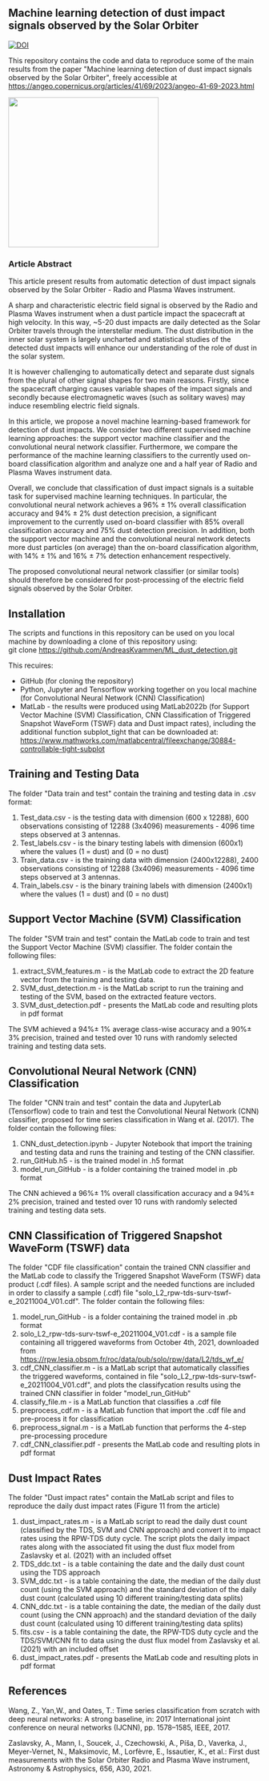 ## Machine learning detection of dust impact signals observed by the Solar Orbiter
[![DOI](https://zenodo.org/badge/DOI/10.5281/zenodo.7404457.svg)](https://doi.org/10.5281/zenodo.7404457)

This repository contains the code and data to reproduce some of the main results from the paper "Machine learning detection of dust impact signals observed by the Solar Orbiter", freely accessible at https://angeo.copernicus.org/articles/41/69/2023/angeo-41-69-2023.html

<img src="https://angeo.copernicus.org/articles/41/69/2023/angeo-41-69-2023-f09.png" width="300" height="300">
 
### Article Abstract
This article present results from automatic detection of dust impact signals observed by the Solar Orbiter - Radio and Plasma Waves instrument. 

A sharp and characteristic electric field signal is observed by the Radio and Plasma Waves instrument when a dust particle impact the spacecraft at high velocity. In this way, ~5-20 dust impacts are daily detected as the Solar Orbiter travels through the interstellar medium. The dust distribution in the inner solar system is largely uncharted and statistical studies of the detected dust impacts will enhance our understanding of the role of dust in the solar system. 

It is however challenging to automatically detect and separate dust signals from the plural of other signal shapes for two main reasons. Firstly, since the spacecraft charging causes variable shapes of the impact signals and secondly because electromagnetic waves (such as solitary waves) may induce resembling electric field signals.

In this article, we propose a novel machine learning-based framework for detection of dust impacts. We consider two different supervised machine learning approaches: the support vector machine classifier and the convolutional neural network classifier. Furthermore, we compare the performance of the machine learning classifiers to the currently used on-board classification algorithm and analyze one and a half year of Radio and Plasma Waves instrument data.

Overall, we conclude that classification of dust impact signals is a suitable task for supervised machine learning techniques. In particular, the convolutional neural network achieves a 96% $\pm$ 1% overall classification accuracy and 94\% $\pm$ 2\% dust detection precision, a significant improvement to the currently used on-board classifier with 85\% overall classification accuracy and 75\% dust detection precision. In addition, both the support vector machine and the convolutional neural network detects more dust particles (on average) than the on-board classification algorithm, with 14\% $\pm$ 1\% and 16\% $\pm$ 7\% detection enhancement respectively.

The proposed convolutional neural network classifier (or similar tools) should therefore be considered for post-processing of the electric field signals observed by the Solar Orbiter.  

## Installation 
The scripts and functions in this repository can be used on you local machine by downloading a clone of this repository using: <br />
git clone https://github.com/AndreasKvammen/ML_dust_detection.git

This recuires: 
 - GitHub (for cloning the repository)
 - Python, Jupyter and Tensorflow working together on you local machine (for Convolutional Neural Network (CNN) Classification)
 - MatLab - the results were produced using MatLab2022b (for Support Vector Machine (SVM) Classification, CNN Classification of Triggered Snapshot WaveForm (TSWF) data and Dust impact rates), including the additional function subplot_tight that can be downloaded at: https://www.mathworks.com/matlabcentral/fileexchange/30884-controllable-tight-subplot

## Training and Testing Data
The folder "Data train and test" contain the training and testing data in .csv format:
  1. Test_data.csv - is the testing data with dimension (600 x 12288), 600 observations consisting of 12288 (3x4096) measurements - 4096 time steps observed at 3 antennas. 
  2. Test_labels.csv - is the binary testing labels with dimension (600x1) where the values (1 = dust) and (0 = no dust)
  3. Train_data.csv - is the training data with dimension (2400x12288), 2400 observations consisting of 12288 (3x4096) measurements - 4096 time steps observed at 3 antennas. 
  4. Train_labels.csv - is the binary training labels with dimension (2400x1) where the values (1 = dust) and (0 = no dust)

## Support Vector Machine (SVM) Classification
The folder "SVM train and test" contain the MatLab code to train and test the Support Vector Machine (SVM) classifier. The folder contain the following files:
  1. extract_SVM_features.m - is the MatLab code to extract the 2D feature vector from the training and testing data.
  2. SVM_dust_detection.m - is the MatLab script to run the training and testing of the SVM, based on the extracted feature vectors. 
  3. SVM_dust_detection.pdf - presents the MatLab code and resulting plots in pdf format 

The SVM achieved a 94\%± 1\% average class-wise accuracy and a 90\%± 3\% precision, trained and tested over 10 runs with randomly selected training and testing data sets. 

## Convolutional Neural Network (CNN) Classification
The folder "CNN train and test" contain the data and JupyterLab (Tensorflow) code to train and test the Convolutional Neural Network (CNN) classifier, proposed for time series classification in Wang et al. (2017). The folder contain the following files:
  1. CNN_dust_detection.ipynb - Jupyter Notebook that import the training and testing data and runs the training and testing of the CNN classifier. 
  2. run_GitHub.h5 - is the trained model in .h5 format 
  3. model_run_GitHub - is a folder containing the trained model in .pb format 

The CNN achieved a 96\%± 1\% overall classification accuracy and a 94\%± 2\% precision, trained and tested over 10 runs with randomly selected training and testing data sets.

## CNN Classification of Triggered Snapshot WaveForm (TSWF) data 
The folder "CDF file classification" contain the trained CNN classifier and the MatLab code to classify the Triggered Snapshot WaveForm (TSWF) data product (.cdf files). A sample script and the needed functions are included in order to classify a sample (.cdf) file "solo_L2_rpw-tds-surv-tswf-e_20211004_V01.cdf". The folder contain the following files: 
  1. model_run_GitHub - is a folder containing the trained model in .pb format
  2. solo_L2_rpw-tds-surv-tswf-e_20211004_V01.cdf - is a sample file containing all triggered waveforms from October 4th, 2021, downloaded from https://rpw.lesia.obspm.fr/roc/data/pub/solo/rpw/data/L2/tds_wf_e/
  2. cdf_CNN_classifier.m - is a MatLab script that automatically classifies the triggered waveforms, contained in file "solo_L2_rpw-tds-surv-tswf-e_20211004_V01.cdf", and plots the classifycation results using the trained CNN classifier in folder "model_run_GitHub" 
  3. classify_file.m - is a MatLab function that classifies a .cdf file 
  4. preprocess_cdf.m - is a MatLab function that import the .cdf file and pre-process it for classification
  5. preprocess_signal.m - is a MatLab function that performs the 4-step pre-processing procedure 
  6. cdf_CNN_classifier.pdf - presents the MatLab code and resulting plots in pdf format

## Dust Impact Rates 
The folder "Dust impact rates" contain the MatLab script and files to reproduce the daily dust impact rates (Figure 11 from the article)
  1. dust_impact_rates.m - is a MatLab script to read the daily dust count (classified by the TDS, SVM and CNN approach) and convert it to impact rates using the RPW-TDS duty cycle. The script plots the daily impact rates along with the associated fit using the dust flux
model from Zaslavsky et al. (2021) with an included offset
  2. TDS_ddc.txt - is a table containing the date and the daily dust count using the TDS approach
  3. SVM_ddc.txt - is a table containing the date, the median of the daily dust count (using the SVM approach) and the standard deviation of the daily dust count (calculated using 10 different training/testing data splits)
  4. CNN_ddc.txt - is a table containing the date, the median of the daily dust count (using the CNN approach) and the standard deviation of the daily dust count (calculated using 10 different training/testing data splits)
  5. fits.csv - is a table containing the date, the RPW-TDS duty cycle and the TDS/SVM/CNN fit to data using the dust flux model from Zaslavsky et al. (2021) with an included offset
  6. dust_impact_rates.pdf - presents the MatLab code and resulting plots in pdf format

## References
Wang, Z., Yan,W., and Oates, T.: Time series classification from scratch with deep neural networks: A strong baseline, in: 2017 International
joint conference on neural networks (IJCNN), pp. 1578–1585, IEEE, 2017.

Zaslavsky, A., Mann, I., Soucek, J., Czechowski, A., Píša, D., Vaverka, J., Meyer-Vernet, N., Maksimovic, M., Lorfèvre, E., Issautier, K., et al.: First dust measurements with the Solar Orbiter Radio and Plasma Wave instrument, Astronomy & Astrophysics, 656, A30, 2021.
